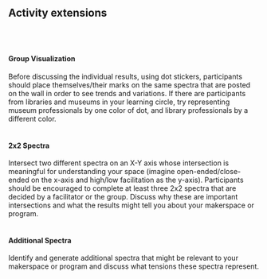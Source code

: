 ## Activity extensions
 <br/><br/>
#### Group Visualization
Before discussing the individual results, using dot stickers, participants should place themselves/their marks on the same spectra that are posted on the wall in order to see trends and variations. If there are participants from libraries and museums in your learning circle, try representing museum professionals by one color of dot, and library professionals by a different color.
 <br/><br/>
#### 2x2 Spectra
Intersect two different spectra on an X-Y axis whose intersection is meaningful for understanding your space (imagine open-ended/close-ended on the x-axis and high/low facilitation as the y-axis). Participants should be encouraged to complete at least three 2x2 spectra that are decided by a facilitator or the group. Discuss why these are important intersections and what the results might tell you about your makerspace or program.
 <br/><br/>
#### Additional Spectra
Identify and generate additional spectra that might be relevant to your makerspace or program and discuss what tensions these spectra represent.
